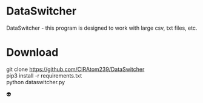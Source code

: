 # DataSwitcher

DataSwitcher - this program is designed to work with large csv, txt files, etc.

# Download

git clone https://github.com/CIRAtom239/DataSwitcher    
pip3 install -r requirements.txt  
python dataswitcher.py  

👽  

